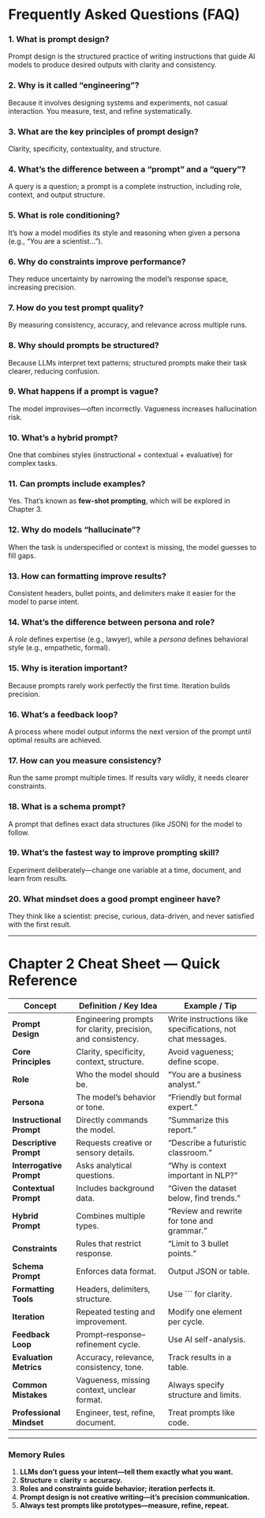 # **Frequently Asked Questions (FAQ)**

### **1. What is prompt design?**

Prompt design is the structured practice of writing instructions that guide AI models to produce desired outputs with clarity and consistency.

### **2. Why is it called “engineering”?**

Because it involves designing systems and experiments, not casual interaction. You measure, test, and refine systematically.

### **3. What are the key principles of prompt design?**

Clarity, specificity, contextuality, and structure.

### **4. What’s the difference between a “prompt” and a “query”?**

A query is a question; a prompt is a complete instruction, including role, context, and output structure.

### **5. What is role conditioning?**

It’s how a model modifies its style and reasoning when given a persona (e.g., “You are a scientist…”).

### **6. Why do constraints improve performance?**

They reduce uncertainty by narrowing the model’s response space, increasing precision.

### **7. How do you test prompt quality?**

By measuring consistency, accuracy, and relevance across multiple runs.

### **8. Why should prompts be structured?**

Because LLMs interpret text patterns; structured prompts make their task clearer, reducing confusion.

### **9. What happens if a prompt is vague?**

The model improvises—often incorrectly. Vagueness increases hallucination risk.

### **10. What’s a hybrid prompt?**

One that combines styles (instructional + contextual + evaluative) for complex tasks.

### **11. Can prompts include examples?**

Yes. That’s known as **few-shot prompting**, which will be explored in Chapter 3.

### **12. Why do models “hallucinate”?**

When the task is underspecified or context is missing, the model guesses to fill gaps.

### **13. How can formatting improve results?**

Consistent headers, bullet points, and delimiters make it easier for the model to parse intent.

### **14. What’s the difference between persona and role?**

A *role* defines expertise (e.g., lawyer), while a *persona* defines behavioral style (e.g., empathetic, formal).

### **15. Why is iteration important?**

Because prompts rarely work perfectly the first time. Iteration builds precision.

### **16. What’s a feedback loop?**

A process where model output informs the next version of the prompt until optimal results are achieved.

### **17. How can you measure consistency?**

Run the same prompt multiple times. If results vary wildly, it needs clearer constraints.

### **18. What is a schema prompt?**

A prompt that defines exact data structures (like JSON) for the model to follow.

### **19. What’s the fastest way to improve prompting skill?**

Experiment deliberately—change one variable at a time, document, and learn from results.

### **20. What mindset does a good prompt engineer have?**

They think like a scientist: precise, curious, data-driven, and never satisfied with the first result.

---

# **Chapter 2 Cheat Sheet — Quick Reference**

| **Concept** | **Definition / Key Idea** | **Example / Tip** |
| --- | --- | --- |
| **Prompt Design** | Engineering prompts for clarity, precision, and consistency. | Write instructions like specifications, not chat messages. |
| **Core Principles** | Clarity, specificity, context, structure. | Avoid vagueness; define scope. |
| **Role** | Who the model should be. | “You are a business analyst.” |
| **Persona** | The model’s behavior or tone. | “Friendly but formal expert.” |
| **Instructional Prompt** | Directly commands the model. | “Summarize this report.” |
| **Descriptive Prompt** | Requests creative or sensory details. | “Describe a futuristic classroom.” |
| **Interrogative Prompt** | Asks analytical questions. | “Why is context important in NLP?” |
| **Contextual Prompt** | Includes background data. | “Given the dataset below, find trends.” |
| **Hybrid Prompt** | Combines multiple types. | “Review and rewrite for tone and grammar.” |
| **Constraints** | Rules that restrict response. | “Limit to 3 bullet points.” |
| **Schema Prompt** | Enforces data format. | Output JSON or table. |
| **Formatting Tools** | Headers, delimiters, structure. | Use ``` for clarity. |
| **Iteration** | Repeated testing and improvement. | Modify one element per cycle. |
| **Feedback Loop** | Prompt–response–refinement cycle. | Use AI self-analysis. |
| **Evaluation Metrics** | Accuracy, relevance, consistency, tone. | Track results in a table. |
| **Common Mistakes** | Vagueness, missing context, unclear format. | Always specify structure and limits. |
| **Professional Mindset** | Engineer, test, refine, document. | Treat prompts like code. |

---

### **Memory Rules**

1. **LLMs don’t guess your intent—tell them exactly what you want.**
2. **Structure = clarity = accuracy.**
3. **Roles and constraints guide behavior; iteration perfects it.**
4. **Prompt design is not creative writing—it’s precision communication.**
5. **Always test prompts like prototypes—measure, refine, repeat.**
